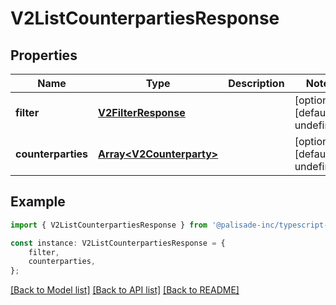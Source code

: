 # V2ListCounterpartiesResponse


## Properties

Name | Type | Description | Notes
------------ | ------------- | ------------- | -------------
**filter** | [**V2FilterResponse**](V2FilterResponse.md) |  | [optional] [default to undefined]
**counterparties** | [**Array&lt;V2Counterparty&gt;**](V2Counterparty.md) |  | [optional] [default to undefined]

## Example

```typescript
import { V2ListCounterpartiesResponse } from '@palisade-inc/typescript-sdk';

const instance: V2ListCounterpartiesResponse = {
    filter,
    counterparties,
};
```

[[Back to Model list]](../README.md#documentation-for-models) [[Back to API list]](../README.md#documentation-for-api-endpoints) [[Back to README]](../README.md)
